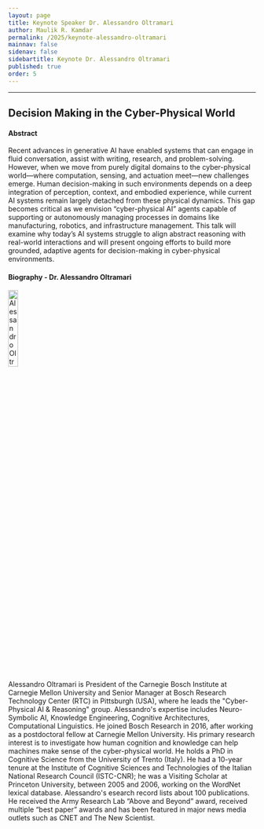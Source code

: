 ```yaml
---
layout: page
title: Keynote Speaker Dr. Alessandro Oltramari
author: Maulik R. Kamdar
permalink: /2025/keynote-alessandro-oltramari
mainnav: false
sidenav: false
sidebartitle: Keynote Dr. Alessandro Oltramari
published: true
order: 5
---
```


----------------------------------------------------------------

## **Decision Making in the Cyber-Physical World**

#### **Abstract**

Recent advances in generative AI have enabled systems that can engage in fluid conversation, assist with writing, research, and problem-solving. However, when we move from purely digital domains to the cyber-physical world—where computation, sensing, and actuation meet—new challenges emerge. Human decision-making in such environments depends on a deep integration of perception, context, and embodied experience, while current AI systems remain largely detached from these physical dynamics. This gap becomes critical as we envision “cyber-physical AI” agents capable of supporting or autonomously managing processes in domains like manufacturing, robotics, and infrastructure management. This talk will examine why today’s AI systems struggle to align abstract reasoning with real-world interactions and will present ongoing efforts to build more grounded, adaptive agents for decision-making in cyber-physical environments.

#### **Biography - Dr. Alessandro Oltramari**

<img src="https://us2ts.org/2025/images/OltramariHeadshot.jpeg" alt="Alessandro Oltramari" width="20%">


Alessandro Oltramari is President of the Carnegie Bosch Institute at Carnegie Mellon University and Senior Manager at Bosch Research Technology Center (RTC) in Pittsburgh (USA), where he leads the "Cyber-Physical AI & Reasoning" group.
Alessandro's expertise includes Neuro-Symbolic AI, Knowledge Engineering, Cognitive Architectures, Computational Linguistics.
He joined Bosch Research in 2016, after working as a postdoctoral fellow at Carnegie Mellon University. His primary research interest is to investigate how human cognition and knowledge can help machines make sense of the cyber-physical world. He holds a PhD in Cognitive Science from the University of Trento (Italy). He had a 10-year tenure at the Institute of Cognitive Sciences and Technologies of the Italian National Research Council (ISTC-CNR); he was a Visiting Scholar at Princeton University, between 2005 and 2006, working on the WordNet lexical database. Alessandro's esearch record lists about 100 publications. He received the Army Research Lab “Above and Beyond” award, received multiple “best paper” awards and has been featured in major news media outlets such as CNET and The New Scientist.